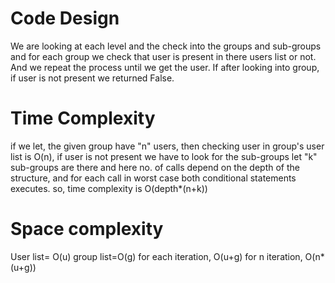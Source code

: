 # Code Design
We are looking at each level and the check into the groups and sub-groups and for each group we check that user is present in there users list or not.
And we repeat the process until we get the user. If after looking into group, if user is not present we returned False.

# Time Complexity
if we let, the given group have "n" users, then checking user in group's user list is O(n), if user is not present we have to look for the sub-groups let "k" sub-groups are there and here no. of calls depend on the depth of the structure, and for each call in worst case both conditional statements executes.
so, time complexity is O(depth*(n+k))

# Space complexity
User list= O(u)
group list=O(g)
for each iteration, O(u+g)
for n iteration, O(n*(u+g))
